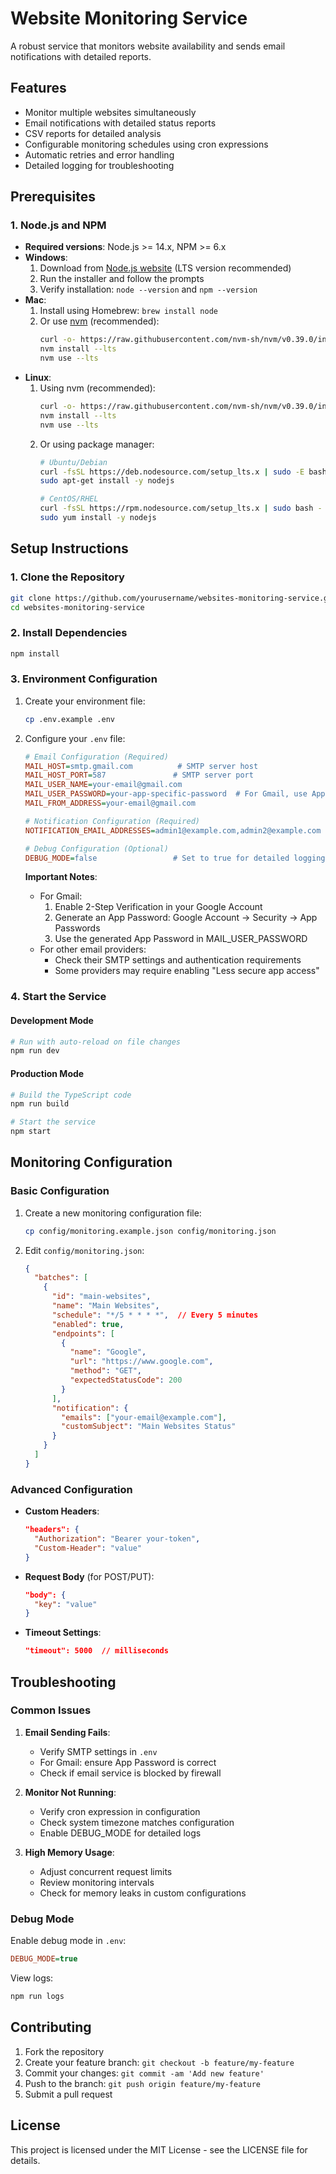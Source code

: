 # Website Monitoring Service

A robust service that monitors website availability and sends email notifications with detailed reports.

## Features
- Monitor multiple websites simultaneously
- Email notifications with detailed status reports
- CSV reports for detailed analysis
- Configurable monitoring schedules using cron expressions
- Automatic retries and error handling
- Detailed logging for troubleshooting

## Prerequisites

### 1. Node.js and NPM
- **Required versions**: Node.js >= 14.x, NPM >= 6.x
- **Windows**: 
  1. Download from [Node.js website](https://nodejs.org/) (LTS version recommended)
  2. Run the installer and follow the prompts
  3. Verify installation: `node --version` and `npm --version`
- **Mac**: 
  1. Install using Homebrew: `brew install node`
  2. Or use [nvm](https://github.com/nvm-sh/nvm) (recommended):
     ```bash
     curl -o- https://raw.githubusercontent.com/nvm-sh/nvm/v0.39.0/install.sh | bash
     nvm install --lts
     nvm use --lts
     ```
- **Linux**:
  1. Using nvm (recommended):
     ```bash
     curl -o- https://raw.githubusercontent.com/nvm-sh/nvm/v0.39.0/install.sh | bash
     nvm install --lts
     nvm use --lts
     ```
  2. Or using package manager:
     ```bash
     # Ubuntu/Debian
     curl -fsSL https://deb.nodesource.com/setup_lts.x | sudo -E bash -
     sudo apt-get install -y nodejs

     # CentOS/RHEL
     curl -fsSL https://rpm.nodesource.com/setup_lts.x | sudo bash -
     sudo yum install -y nodejs
     ```

## Setup Instructions

### 1. Clone the Repository
```bash
git clone https://github.com/yourusername/websites-monitoring-service.git
cd websites-monitoring-service
```

### 2. Install Dependencies
```bash
npm install
```

### 3. Environment Configuration
1. Create your environment file:
   ```bash
   cp .env.example .env
   ```

2. Configure your `.env` file:
   ```ini
   # Email Configuration (Required)
   MAIL_HOST=smtp.gmail.com          # SMTP server host
   MAIL_HOST_PORT=587               # SMTP server port
   MAIL_USER_NAME=your-email@gmail.com
   MAIL_USER_PASSWORD=your-app-specific-password  # For Gmail, use App Password
   MAIL_FROM_ADDRESS=your-email@gmail.com

   # Notification Configuration (Required)
   NOTIFICATION_EMAIL_ADDRESSES=admin1@example.com,admin2@example.com

   # Debug Configuration (Optional)
   DEBUG_MODE=false                 # Set to true for detailed logging
   ```

   **Important Notes**:
   - For Gmail:
     1. Enable 2-Step Verification in your Google Account
     2. Generate an App Password: Google Account → Security → App Passwords
     3. Use the generated App Password in MAIL_USER_PASSWORD
   - For other email providers:
     - Check their SMTP settings and authentication requirements
     - Some providers may require enabling "Less secure app access"

### 4. Start the Service

#### Development Mode
```bash
# Run with auto-reload on file changes
npm run dev
```

#### Production Mode
```bash
# Build the TypeScript code
npm run build

# Start the service
npm start
```

## Monitoring Configuration

### Basic Configuration
1. Create a new monitoring configuration file:
   ```bash
   cp config/monitoring.example.json config/monitoring.json
   ```

2. Edit `config/monitoring.json`:
   ```json
   {
     "batches": [
       {
         "id": "main-websites",
         "name": "Main Websites",
         "schedule": "*/5 * * * *",  // Every 5 minutes
         "enabled": true,
         "endpoints": [
           {
             "name": "Google",
             "url": "https://www.google.com",
             "method": "GET",
             "expectedStatusCode": 200
           }
         ],
         "notification": {
           "emails": ["your-email@example.com"],
           "customSubject": "Main Websites Status"
         }
       }
     ]
   }
   ```

### Advanced Configuration
- **Custom Headers**:
  ```json
  "headers": {
    "Authorization": "Bearer your-token",
    "Custom-Header": "value"
  }
  ```
- **Request Body** (for POST/PUT):
  ```json
  "body": {
    "key": "value"
  }
  ```
- **Timeout Settings**:
  ```json
  "timeout": 5000  // milliseconds
  ```

## Troubleshooting

### Common Issues

1. **Email Sending Fails**:
   - Verify SMTP settings in `.env`
   - For Gmail: ensure App Password is correct
   - Check if email service is blocked by firewall

2. **Monitor Not Running**:
   - Verify cron expression in configuration
   - Check system timezone matches configuration
   - Enable DEBUG_MODE for detailed logs

3. **High Memory Usage**:
   - Adjust concurrent request limits
   - Review monitoring intervals
   - Check for memory leaks in custom configurations

### Debug Mode
Enable debug mode in `.env`:
```ini
DEBUG_MODE=true
```

View logs:
```bash
npm run logs
```

## Contributing
1. Fork the repository
2. Create your feature branch: `git checkout -b feature/my-feature`
3. Commit your changes: `git commit -am 'Add new feature'`
4. Push to the branch: `git push origin feature/my-feature`
5. Submit a pull request

## License
This project is licensed under the MIT License - see the LICENSE file for details.
